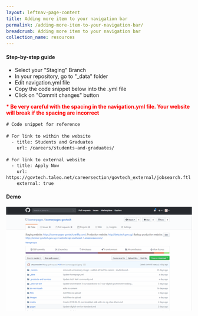 ```yaml
---
layout: leftnav-page-content
title: Adding more item to your navigation bar
permalink: /adding-more-item-to-your-navigation-bar/
breadcrumb: Adding more item to your navigation bar
collection_name: resources
---
```


#### **Step-by-step guide**
* Select your "Staging" Branch
* In your repository, go to "_data" folder
* Edit navigation.yml file
* Copy the code snippet below into the .yml file
* Click on "Commit changes" button

<font color="red"><b>* Be very careful with the spacing in the navigation.yml file. Your website will break if the spacing are incorrect</b></font>
```
# Code snippet for reference

# For link to within the website
  - title: Students and Graduates
    url: /careers/students-and-graduates/

# For link to external website
  - title: Apply Now
    url: https://govtech.taleo.net/careersection/govtech_external/jobsearch.ftl
    external: true
```

#### **Demo**
![Adding more item to your navigation bar](/images/resources/changing-content-for-your-navigation-bar.gif)
